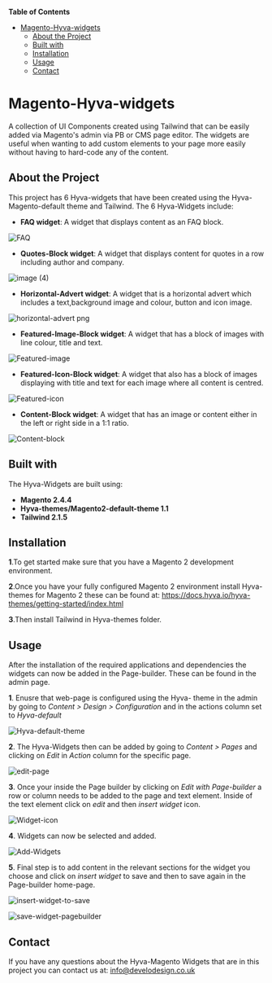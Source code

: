 <!-- START doctoc generated TOC please keep comment here to allow auto update -->
<!-- DON'T EDIT THIS SECTION, INSTEAD RE-RUN doctoc TO UPDATE -->
**Table of Contents**

- [Magento-Hyva-widgets](#magento-hyva-widgets)
  - [About the Project](#about-the-project)
  - [Built with](#built-with)    
  - [Installation](#installation)    
  - [Usage](#usage)     
  - [Contact](#contact)
  

<!-- END doctoc generated TOC please keep comment here to allow auto update -->







# Magento-Hyva-widgets
A collection of UI Components created using Tailwind that can be easily added via Magento's admin via PB or CMS page editor. The widgets are useful when wanting to add custom elements to your page more easily without having to hard-code any of the content. 







## About the Project

This project has 6 Hyva-widgets that have been created using the Hyva-Magento-default theme and Tailwind. The 6 Hyva-Widgets include:

* **FAQ widget**: A widget that displays content as an FAQ block.


![FAQ](https://user-images.githubusercontent.com/102522996/227517293-36937211-70d3-460a-bc1b-45f646abdcb6.png)


* **Quotes-Block widget**: A widget that displays content for quotes in a row including author and company.


![image (4)](https://user-images.githubusercontent.com/102522996/227515281-268138ed-0b1f-4e85-bd20-b302bb0ce4b6.png)



* **Horizontal-Advert widget**: A widget that is a horizontal advert which includes a text,background image and colour, button and icon image.


![horizontal-advert png](https://user-images.githubusercontent.com/102522996/227517885-74e406e2-01d6-419a-9639-a336016a1528.png)



* **Featured-Image-Block widget**: A widget that has a block of images with line colour, title and text.


![Featured-image](https://user-images.githubusercontent.com/102522996/227517860-403e5bce-46de-48da-80de-f9cd518ccef3.png)



* **Featured-Icon-Block widget**: A widget that also has a block of images displaying with title and text for each image where all content is centred.


![Featured-icon](https://user-images.githubusercontent.com/102522996/227517842-6c634798-acf1-488f-bb30-61d561abcc25.png)



* **Content-Block widget**: A widget that has an image or content either in the left or right side in a 1:1 ratio. 


![Content-block](https://user-images.githubusercontent.com/102522996/227517817-31bde2a9-4fcb-4a5d-9bff-d9372d753664.png)



## Built with

The Hyva-Widgets are built using:

* **Magento 2.4.4**
* **Hyva-themes/Magento2-default-theme 1.1**
* **Tailwind 2.1.5**



## Installation

**1**.To get started make sure that you have a Magento 2 development environment.

**2**.Once you have your fully configured Magento 2 environment install Hyva-themes for Magento 2 these can be found at:
https://docs.hyva.io/hyva-themes/getting-started/index.html

**3**.Then install Tailwind in Hyva-themes folder.
 


## Usage

After the installation of the required applications and dependencies the widgets can now be added in the Page-builder. These can be found in the admin page.

**1**. Enusre that web-page is configured using the Hyva- theme in the admin by going to *Content > Design > Configuration* and in the actions column set to *Hyva-default*

![Hyva-default-theme](https://user-images.githubusercontent.com/102522996/227527077-a40043ff-99df-410e-83b0-4f184d67d03a.png)




**2**. The Hyva-Widgets then can be added by going to *Content > Pages* and clicking on *Edit* in *Action* column for the specific page.

![edit-page](https://user-images.githubusercontent.com/102522996/227529543-ac8bcf3e-5715-4ad1-a0b7-652d7d4efbef.png)

**3**. Once your inside the Page builder by clicking on *Edit with Page-builder* a row or column needs to be added to the page and text element. Inside of the text element click on *edit* and then *insert widget* icon. 

![Widget-icon](https://user-images.githubusercontent.com/102522996/227531396-636fece9-9c1c-43cf-9c69-ef75448d77af.png)

**4**. Widgets can now be selected and added.

![Add-Widgets](https://user-images.githubusercontent.com/102522996/227548778-e6b12fc1-ac9d-490c-ad4c-e67033a0779a.png)

**5**. Final step is to add content in the relevant sections for the widget you choose and click on *insert widget* to save and then to save again in the Page-builder home-page. 
   
![insert-widget-to-save](https://user-images.githubusercontent.com/102522996/227553803-f723d40a-712b-433c-8691-73c87e72e4ca.png)

![save-widget-pagebuilder](https://user-images.githubusercontent.com/102522996/227554098-3a3e4502-fb21-4fe7-9923-3fc75bdabbb5.png)
   




## Contact

If you have any questions about the Hyva-Magento Widgets that are in this project you can contact us at: info@develodesign.co.uk



